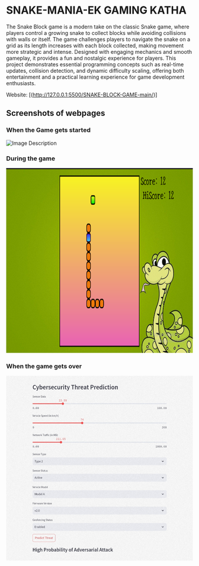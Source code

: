 # SNAKE-MANIA-EK GAMING KATHA
The Snake Block game is a modern take on the classic Snake game, where players control a growing snake to collect blocks while avoiding collisions with walls or itself. The game challenges players to navigate the snake on a grid as its length increases with each block collected, making movement more strategic and intense. Designed with engaging mechanics and smooth gameplay, it provides a fun and nostalgic experience for players. This project demonstrates essential programming concepts such as real-time updates, collision detection, and dynamic difficulty scaling, offering both entertainment and a practical learning experience for game development enthusiasts.

Website: [(http://127.0.0.1:5500/SNAKE-BLOCK-GAME-main/)]

## Screenshots of webpages
### When the Game gets started 
<img src="?raw=true" alt="Image Description" width="1000" height="500"> 

### During the game 
<img src="https://github.com/Pragati4566/SNAKE-BLOCK-GAME/blob/main/Screenshot%20(1137).png?raw=true" alt="Image Description" width="1000" height="500"> 

### When the game gets over
<img src="https://github.com/Pragati4566/CYBERSECURITY-OF-AUTONOMOUS-VEHICLES-THROUGH-ADVERSARIAL-ROBUSTNESS/blob/main/1732114524127.jpg?raw=true" alt="Image Description" width="1000" height="500"> 
